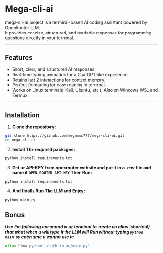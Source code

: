 # Mega-cli-ai

mega-cli-ai project is a terminal-based AI coding assistant powered by OpenRouter LLM.  
It provides concise, structured, and readable responses for programming questions directly in your terminal.

---

## Features

- Short, clear, and structured AI responses.
- Real-time typing animation for a ChatGPT-like experience.
- Retains last 2 interactions for context memory.
- Perfect formatting for easy reading in terminal.
- Works on Linux terminals (Kali, Ubuntu, etc.), Also on Windows WSL and Termux.

---

## Installation

1. **Clone the repository:**

```bash
git clone https://github.com/megasus777/mega-cli-ai.git
cd mega-cli-ai
```
2. **Install The required packages:**
```bash
python install requirements.txt
```
3. **Get ur API-KEY from openrouter website and put it in a .env file and name it ``OPEN_ROUTER_API_KEY`` Then Run:**
```bash
python install requirements.txt
```
4. **And finally Run The LLM and Enjoy:**
```bash
python main.py
```
## Bonus
***Use the following command in ur terminal to create an alias (shortcut) that what when u will type it the LLM will Run without typing ``python main.py`` each time u wanna use it:***
```bash
alias llm='python ~/path-to-ur/main.py'
```